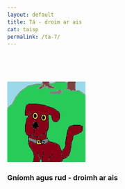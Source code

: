 ```yaml
---
layout: default
title: Tá - droim ar ais
cat: taisp
permalink: /ta-7/
---
```


<br>
<br>
<br>

![pic](../assets/img/tadhg.jpg)


### Gníomh agus rud - droimh ar ais

